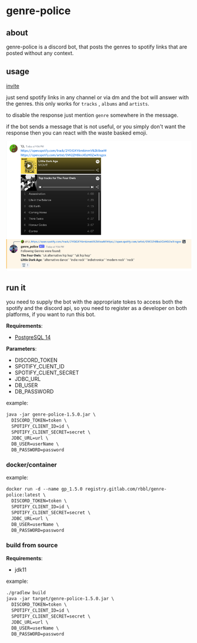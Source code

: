 # genre-police

## about

genre-police is a discord bot, that posts the genres to spotify links that are posted without any context.

## usage

[invite](https://discord.com/oauth2/authorize?client_id=795331174649430016&permissions=0&scope=bot)

just send spotify links in any channel or via dm and the bot will answer with the genres. this only works for `tracks`
, `albums` and `artists`.

to disable the response just mention `genre` somewhere in the message.

if the bot sends a message that is not useful, or you simply don't want the response then you can react with the waste
basked emoji.

![image](media/usage_screenshot.png)

## run it

you need to supply the bot with the appropriate tokes to access both the spotify and the discord api, so you need to
register as a developer on both platforms, if you want to run this bot.

**Requirements**:

- [PostgreSQL 14](https://www.postgresql.org/)

**Parameters**:

- DISCORD_TOKEN
- SPOTIFY_CLIENT_ID
- SPOTIFY_CLIENT_SECRET
- JDBC_URL
- DB_USER
- DB_PASSWORD

example:

```shell
java -jar genre-police-1.5.0.jar \
  DISCORD_TOKEN=token \
  SPOTIFY_CLIENT_ID=id \
  SPOTIFY_CLIENT_SECRET=secret \
  JDBC_URL=url \ 
  DB_USER=userName \
  DB_PASSWORD=password
``` 

### docker/container

example:

```shell
docker run -d --name gp_1.5.0 registry.gitlab.com/rbbl/genre-police:latest \
  DISCORD_TOKEN=token \
  SPOTIFY_CLIENT_ID=id \
  SPOTIFY_CLIENT_SECRET=secret \
  JDBC_URL=url \ 
  DB_USER=userName \
  DB_PASSWORD=password
```

### build from source

**Requirements**:

- jdk11

example:

```shell
./gradlew build
java -jar target/genre-police-1.5.0.jar \
  DISCORD_TOKEN=token \
  SPOTIFY_CLIENT_ID=id \
  SPOTIFY_CLIENT_SECRET=secret \
  JDBC_URL=url \ 
  DB_USER=userName \
  DB_PASSWORD=password
```